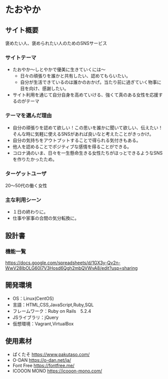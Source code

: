 # たおやか

## サイト概要
褒めたい人、褒められたい人のためのSNSサービス

### サイトテーマ
- たおやか〜しとやかで優美に生きていくには〜
  - 日々の頑張りを誰かと共有したい、認めてもらいたい。
  - 自分が生活できているのは誰かのおかげ。当たり前に過ぎていく物事に目を向け、感謝したい。
- サイト利用を通じて自分自身を高めていける、強くて真のある女性を応援するのがテーマ

### テーマを選んだ理由
- 自分の頑張りを認めて欲しい！この思いを誰かに聞いて欲しい、伝えたい！そんな時に気軽に使えるSNSがあれば良いなと考えたことがきっかけ。
- 自分の気持ちをアウトプットすることで得られる気付きもある。
- 他人を認めることでポジティブな感情を得ることができる。
- コロナ渦のいま、日々を一生懸命生きる女性たちがほっとできるようなSNSを作りたかったため。

### ターゲットユーザ
20〜50代の働く女性

### 主な利用シーン
- １日の終わりに。
- 仕事や家事の合間の気分転換に。

## 設計書

### 機能一覧
https://docs.google.com/spreadsheets/d/1GX3y-Qv2n-WwV28IbOLG60I7V3Hosd6Qgh2mbQVWvA8/edit?usp=sharing

## 開発環境
- OS：Linux(CentOS)
- 言語：HTML,CSS,JavaScript,Ruby,SQL
- フレームワーク：Ruby on Rails　5.2.4
- JSライブラリ：jQuery
- 仮想環境：Vagrant,VirtualBox

## 使用素材
- ぱくたそ https://www.pakutaso.com/
- O-DAN https://o-dan.net/ja/
- Font Free https://fontfree.me/
- ICOOON MONO https://icooon-mono.com/
